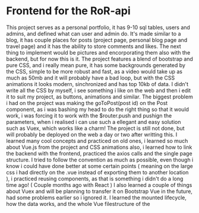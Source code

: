 # Frontend for the RoR-api

This project serves as a personal portfolio, it has 9-10 sql tables, users and admins, and defined what can user and admin do. It's made similar to a blog, it has couple places for posts (project page, personal blog page and travel page) and it has the ability to store comments and likes. The next thing to implement would be pictures and encorporating them also with the backend, but for now this is it. The project features a blend of bootstrap and pure CSS, and i really mean pure, it has some backgrounds generated by the CSS, simple to be more robust and fast, as a video would take up as much as 50mb and it will probably have a bad loop, but with the CSS animations it looks modern, sinchronized and has top 10kb of data. I didn't write all the CSS by myself, i see something i like on the web and then i edit it to suit my project, as buttons, animations and similar. The biggest problem i had on the project was making the goToPost(post id) on the Post component, as i was bashing my head to do the right thing so that it would work, i was forcing it to work with the $router.push and pushign the parameters, when i realised i can use such a ellegant and easy solution such as Vuex, which works like a charm! The project is still not done, but will probably be deployed on the web a day or two after writting this. 
I learned many cool concepts and practiced on old ones, i learned so much about Vue.js from the project and CSS animations also, i learned how to link the backend with the frontend, practiced the axios calls and the single page structure. I tried to follow the convention as much as possible, even though i know i could have done better at some certain points ( meaning on the large css i had directly on the .vue instead of exporting them to another location ), i practiced reusing components, as that is something i didn't do a long time ago! ( Couple months ago with React ) I also learned a couple of things about Vuex and will be planning to transfer it on Bootstrap Vue in the future, had some problems earlier so i ignored it. I learned the mounted lifecycle, how the data works, and the whole Vue filestructure of the <template> <script> <style> and how to use the maximum of it! That sums it about right for the whole project.

Hope you like it reader!

## Project setup
```
yarn install
```

### Compiles and hot-reloads for development
```
yarn serve
```

### Compiles and minifies for production
```
yarn build
```

### Lints and fixes files
```
yarn lint
```

### Customize configuration
See [Configuration Reference](https://cli.vuejs.org/config/).
